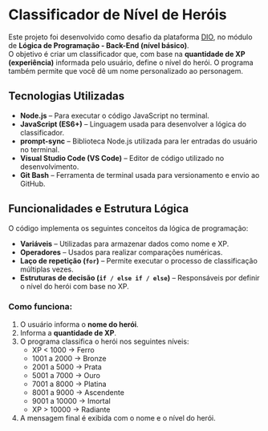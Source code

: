# Classificador de Nível de Heróis

Este projeto foi desenvolvido como desafio da plataforma [DIO](https://www.dio.me), no módulo de **Lógica de Programação - Back-End (nível básico)**.  
O objetivo é criar um classificador que, com base na **quantidade de XP (experiência)** informada pelo usuário, define o nível do herói. O programa também permite que você dê um nome personalizado ao personagem.

## Tecnologias Utilizadas

- **Node.js** – Para executar o código JavaScript no terminal.
- **JavaScript (ES6+)** – Linguagem usada para desenvolver a lógica do classificador.
- **prompt-sync** – Biblioteca Node.js utilizada para ler entradas do usuário no terminal.
- **Visual Studio Code (VS Code)** – Editor de código utilizado no desenvolvimento.
- **Git Bash** – Ferramenta de terminal usada para versionamento e envio ao GitHub.

## Funcionalidades e Estrutura Lógica

O código implementa os seguintes conceitos da lógica de programação:

- **Variáveis** – Utilizadas para armazenar dados como nome e XP.
- **Operadores** – Usados para realizar comparações numéricas.
- **Laço de repetição (`for`)** – Permite executar o processo de classificação múltiplas vezes.
- **Estruturas de decisão (`if / else if / else`)** – Responsáveis por definir o nível do herói com base no XP.

### Como funciona:
1. O usuário informa o **nome do herói**.
2. Informa a **quantidade de XP**.
3. O programa classifica o herói nos seguintes níveis:
   - XP < 1000 → Ferro
   - 1001 a 2000 → Bronze
   - 2001 a 5000 → Prata
   - 5001 a 7000 → Ouro
   - 7001 a 8000 → Platina
   - 8001 a 9000 → Ascendente
   - 9001 a 10000 → Imortal
   - XP > 10000 → Radiante
4. A mensagem final é exibida com o nome e o nível do herói.


